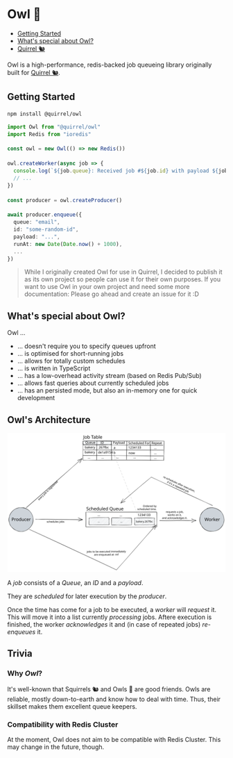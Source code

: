 # Owl 🦉

- [Getting Started](#getting-started)
- [What's special about Owl?](#whats-special-about-owl)
- [Quirrel 🐿](https://github.com/quirrel-dev/quirrel)

Owl is a high-performance, redis-backed job queueing library originally built for [Quirrel 🐿](https://github.com/quirrel-dev/quirrel).

## Getting Started

```
npm install @quirrel/owl
```

```ts
import Owl from "@quirrel/owl"
import Redis from "ioredis"

const owl = new Owl(() => new Redis())

owl.createWorker(async job => {
  console.log(`${job.queue}: Received job #${job.id} with payload ${job.payload}.`);
  // ...
})

const producer = owl.createProducer()

await producer.enqueue({
  queue: "email",
  id: "some-random-id",
  payload: "...",
  runAt: new Date(Date.now() + 1000),
  ...
})
```

> While I originally created Owl for use in Quirrel, I decided to publish
> it as its own project so people can use it for their own purposes.
> If you want to use Owl in your own project and need some more documentation:
> Please go ahead and create an issue for it :D

## What's special about Owl?

Owl ...

- ... doesn't require you to specify queues upfront
- ... is optimised for short-running jobs
- ... allows for totally custom schedules
- ... is written in TypeScript
- ... has a low-overhead activity stream (based on Redis Pub/Sub)
- ... allows fast queries about currently scheduled jobs
- ... has an persisted mode, but also an in-memory one for quick development

## Owl's Architecture

![Owl Architecture](./Owl%20Architecture.svg)

A *job* consists of a *Queue*, an *ID* and a *payload*.

They are *scheduled* for later execution by the *producer*.

Once the time has come for a job to be executed, a *worker* will *request* it.
This will move it into a list currently *processing* jobs.
Aftere execution is finished, the worker *acknowledges* it
and (in case of repeated jobs) *re-enqueues* it.

## Trivia

### Why *Owl*?

It's well-known that Squirrels 🐿 and Owls 🦉 are good friends.
Owls are reliable, mostly down-to-earth and know how to deal with time.
Thus, their skillset makes them excellent queue keepers.

### Compatibility with Redis Cluster

At the moment, Owl does not aim to be compatible with Redis Cluster.
This may change in the future, though.
